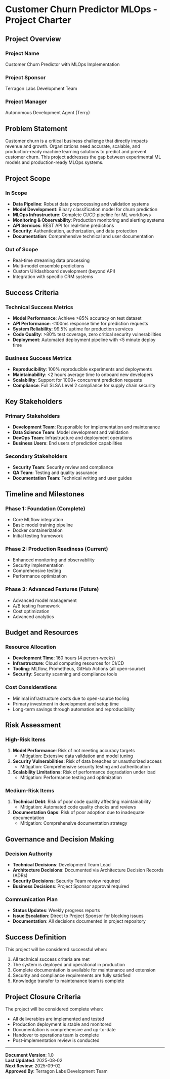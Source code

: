 # Customer Churn Predictor MLOps - Project Charter

## Project Overview

### Project Name
Customer Churn Predictor with MLOps Implementation

### Project Sponsor
Terragon Labs Development Team

### Project Manager
Autonomous Development Agent (Terry)

## Problem Statement

Customer churn is a critical business challenge that directly impacts revenue and growth. Organizations need accurate, scalable, and production-ready machine learning solutions to predict and prevent customer churn. This project addresses the gap between experimental ML models and production-ready MLOps systems.

## Project Scope

### In Scope
- **Data Pipeline**: Robust data preprocessing and validation systems
- **Model Development**: Binary classification model for churn prediction
- **MLOps Infrastructure**: Complete CI/CD pipeline for ML workflows
- **Monitoring & Observability**: Production monitoring and alerting systems
- **API Services**: REST API for real-time predictions
- **Security**: Authentication, authorization, and data protection
- **Documentation**: Comprehensive technical and user documentation

### Out of Scope
- Real-time streaming data processing
- Multi-model ensemble predictions
- Custom UI/dashboard development (beyond API)
- Integration with specific CRM systems

## Success Criteria

### Technical Success Metrics
- **Model Performance**: Achieve >85% accuracy on test dataset
- **API Performance**: <100ms response time for prediction requests
- **System Reliability**: 99.5% uptime for production services
- **Code Quality**: >80% test coverage, zero critical security vulnerabilities
- **Deployment**: Automated deployment pipeline with <5 minute deploy time

### Business Success Metrics
- **Reproducibility**: 100% reproducible experiments and deployments
- **Maintainability**: <2 hours average time to onboard new developers
- **Scalability**: Support for 1000+ concurrent prediction requests
- **Compliance**: Full SLSA Level 2 compliance for supply chain security

## Key Stakeholders

### Primary Stakeholders
- **Development Team**: Responsible for implementation and maintenance
- **Data Science Team**: Model development and validation
- **DevOps Team**: Infrastructure and deployment operations
- **Business Users**: End users of prediction capabilities

### Secondary Stakeholders
- **Security Team**: Security review and compliance
- **QA Team**: Testing and quality assurance
- **Documentation Team**: Technical writing and user guides

## Timeline and Milestones

### Phase 1: Foundation (Complete)
- Core MLflow integration
- Basic model training pipeline
- Docker containerization
- Initial testing framework

### Phase 2: Production Readiness (Current)
- Enhanced monitoring and observability
- Security implementation
- Comprehensive testing
- Performance optimization

### Phase 3: Advanced Features (Future)
- Advanced model management
- A/B testing framework
- Cost optimization
- Advanced analytics

## Budget and Resources

### Resource Allocation
- **Development Time**: 160 hours (4 person-weeks)
- **Infrastructure**: Cloud computing resources for CI/CD
- **Tooling**: MLflow, Prometheus, GitHub Actions (all open-source)
- **Security**: Security scanning and compliance tools

### Cost Considerations
- Minimal infrastructure costs due to open-source tooling
- Primary investment in development and setup time
- Long-term savings through automation and reproducibility

## Risk Assessment

### High-Risk Items
1. **Model Performance**: Risk of not meeting accuracy targets
   - Mitigation: Extensive data validation and model tuning
2. **Security Vulnerabilities**: Risk of data breaches or unauthorized access
   - Mitigation: Comprehensive security testing and authentication
3. **Scalability Limitations**: Risk of performance degradation under load
   - Mitigation: Performance testing and optimization

### Medium-Risk Items
1. **Technical Debt**: Risk of poor code quality affecting maintainability
   - Mitigation: Automated code quality checks and reviews
2. **Documentation Gaps**: Risk of poor adoption due to inadequate documentation
   - Mitigation: Comprehensive documentation strategy

## Governance and Decision Making

### Decision Authority
- **Technical Decisions**: Development Team Lead
- **Architecture Decisions**: Documented via Architecture Decision Records (ADRs)
- **Security Decisions**: Security Team review required
- **Business Decisions**: Project Sponsor approval required

### Communication Plan
- **Status Updates**: Weekly progress reports
- **Issue Escalation**: Direct to Project Sponsor for blocking issues
- **Documentation**: All decisions documented in project repository

## Success Definition

This project will be considered successful when:
1. All technical success criteria are met
2. The system is deployed and operational in production
3. Complete documentation is available for maintenance and extension
4. Security and compliance requirements are fully satisfied
5. Knowledge transfer to maintenance team is complete

## Project Closure Criteria

The project will be considered complete when:
- All deliverables are implemented and tested
- Production deployment is stable and monitored
- Documentation is comprehensive and up-to-date
- Handover to operations team is complete
- Post-implementation review is conducted

---

**Document Version**: 1.0  
**Last Updated**: 2025-08-02  
**Next Review**: 2025-09-02  
**Approved By**: Terragon Labs Development Team